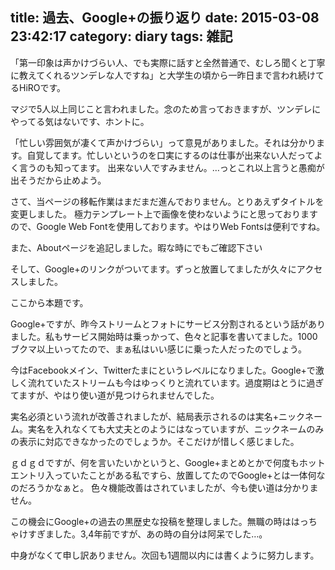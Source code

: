 title: 過去、Google+の振り返り
date: 2015-03-08 23:42:17
category: diary
tags: 雑記
---
「第一印象は声かけづらい人、でも実際に話すと全然普通で、むしろ聞くと丁寧に教えてくれるツンデレな人ですね」と大学生の頃から一昨日まで言われ続けてるHiROです。

マジで5人以上同じこと言われました。念のため言っておきますが、ツンデレにやってる気はないです、ホントに。

「忙しい雰囲気が凄くて声かけづらい」って意見がありました。それは分かります。自覚してます。忙しいというのを口実にするのは仕事が出来ない人だってよく言うのも知ってます。
出来ない人ですみません。…っとこれ以上言うと愚痴が出そうだから止めよう。

さて、当ページの移転作業はまだまだ進んでおりません。とりあえずタイトルを変更しました。
極力テンプレート上で画像を使わないようにと思っておりますので、Google Web Fontを使用しております。やはりWeb Fontsは便利ですね。

また、Aboutページを追記しました。暇な時にでもご確認下さい

そして、Google+のリンクがついてます。ずっと放置してましたが久々にアクセスしました。

ここから本題です。

Google+ですが、昨今ストリームとフォトにサービス分割されるという話がありました。私もサービス開始時は乗っかって、色々と記事を書いてました。1000ブクマ以上いってたので、まぁ私はいい感じに乗った人だったのでしょう。

今はFacebookメイン、Twitterたまにというレベルになりました。Google+で激しく流れていたストリームも今はゆっくりと流れています。過度期はとうに過ぎてますが、やはり使い道が見つけられませんでした。

実名必須という流れが改善されましたが、結局表示されるのは実名+ニックネーム。実名を入れなくても大丈夫とのようにはなっていますが、ニックネームのみの表示に対応できなかったのでしょうか。そこだけが惜しく感じました。

ｇｄｇｄですが、何を言いたいかというと、Google+まとめとかで何度もホットエントリ入っていたことがある私ですら、放置してたのでGoogle+とは一体何なのだろうかなぁと。
色々機能改善はされていましたが、今も使い道は分かりません。

この機会にGoogle+の過去の黒歴史な投稿を整理しました。無職の時ははっちゃけすぎました。3,4年前ですが、あの時の自分は阿呆でした…。

中身がなくて申し訳ありません。次回も1週間以内には書くように努力します。
